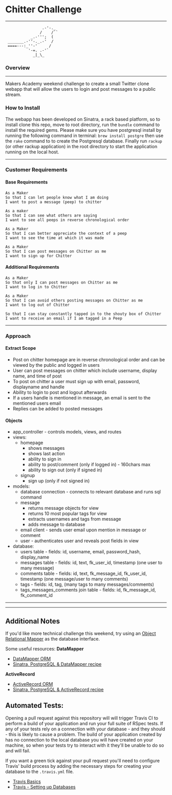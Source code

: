 # Chitter Challenge
-------
```
                .-'-._
               /    /``
           _.-''';  (
 _______.-''-._.-'  /
 ====---:_''-'     /
          '-=. .-'`
            _|_\_
```
### Overview
-------
Makers Academy weekend challenge to create a small Twitter clone webapp that will allow the users to login and post messages to a public stream.

### How to Install

The webapp has been developed on Sinatra, a rack based platform, so to install clone this repo, move to root directory, run the ```bundle``` command to install the required gems. Please make sure you have postgresql install by running the following command in terminal: ``` brew install postgre ``` then use the ```rake``` command to to create the Postgresql database. Finally run ```rackup``` (or other rackup application) in the root directory to start the application running on the local host.

-------

### Customer Requirements

#### Base Requirements
```
As a Maker
So that I can let people know what I am doing
I want to post a message (peep) to chitter
```
```
As a maker
So that I can see what others are saying
I want to see all peeps in reverse chronological order
```
```
As a Maker
So that I can better appreciate the context of a peep
I want to see the time at which it was made
```
```
As a Maker
So that I can post messages on Chitter as me
I want to sign up for Chitter
```

#### Additional Requirements
```
As a Maker
So that only I can post messages on Chitter as me
I want to log in to Chitter
```
```
As a Maker
So that I can avoid others posting messages on Chitter as me
I want to log out of Chitter
```
```
So that I can stay constantly tapped in to the shouty box of Chitter
I want to receive an email if I am tagged in a Peep
```
-------
### Approach

#### Extract Scope
- Post on chitter homepage are in reverse chronological order and can be viewed by the public and logged in users
- User can post messages on chitter which include username, display name, and time of post
- To post on chitter a user must sign up with email, password, displayname and handle
- Ability to login to post and logout afterwards
- If a users handle is mentioned in message, an email is sent to the mentioned users email
- Replies can be added to posted messages

#### Objects
- app_controller - controls models, views, and routes
- views:
  - homepage
    - shows messages
    - shows last action
    - ability to sign in
    - ability to post/comment (only if logged in) - 160chars max
    - ability to sign out (only if signed in)
  - signup
    - sign up (only if not signed in)
- models:
  - database connection - connects to relevant database and runs sql command
  - message
    - returns message objects for view
    - returns 10 most popular tags for view
    - extracts usernames and tags from message
    - adds message to database
  - email client - sends user email upon mention in message or comment
  - user - authenticates user and reveals post fields in view
- database:
  - users table - fields: id, username, email, password_hash, display_name
  - messages table - fields: id, text, fk_user_id, timestamp (one user to many message)
  - comments table - fields: id, text, fk_message_id, fk_user_id, timestamp (one message/user to many comments)
  - tags - fields: id, tag, (many tags to many messages/comments)
  - tags_messages_comments join table - fields: id, fk_message_id, fk_comment_id



---------
---------
## Additional Notes

If you'd like more technical challenge this weekend, try using an [Object Relational Mapper](https://en.wikipedia.org/wiki/Object-relational_mapping) as the database interface.

Some useful resources:
**DataMapper**
- [DataMapper ORM](https://datamapper.org/)
- [Sinatra, PostgreSQL & DataMapper recipe](http://recipes.sinatrarb.com/p/databases/postgresql-datamapper)

**ActiveRecord**
- [ActiveRecord ORM](https://guides.rubyonrails.org/active_record_basics.html)
- [Sinatra, PostgreSQL & ActiveRecord recipe](http://recipes.sinatrarb.com/p/databases/postgresql-activerecord?#article)





Automated Tests:
-----

Opening a pull request against this repository will will trigger Travis CI to perform a build of your application and run your full suite of RSpec tests. If any of your tests rely on a connection with your database - and they should - this is likely to cause a problem. The build of your application created by has no connection to the local database you will have created on your machine, so when your tests try to interact with it they'll be unable to do so and will fail.

If you want a green tick against your pull request you'll need to configure Travis' build process by adding the necessary steps for creating your database to the `.travis.yml` file.

- [Travis Basics](https://docs.travis-ci.com/user/tutorial/)
- [Travis - Setting up Databases](https://docs.travis-ci.com/user/database-setup/)
